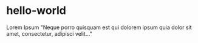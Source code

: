 # hello-world

Lorem Ipsum
"Neque porro quisquam est qui dolorem ipsum quia dolor sit amet, consectetur, adipisci velit..."
